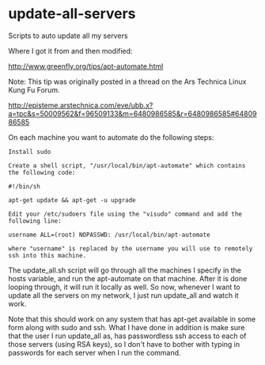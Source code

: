# update-all-servers
Scripts to auto update all my servers

Where I got it from and then modified: 

http://www.greenfly.org/tips/apt-automate.html

Note: This tip was originally posted in a thread on the Ars Technica Linux Kung Fu Forum.

http://episteme.arstechnica.com/eve/ubb.x?a=tpc&s=50009562&f=96509133&m=6480986585&r=6480986585#6480986585

On each machine you want to automate do the following steps:

    Install sudo

    Create a shell script, "/usr/local/bin/apt-automate" which contains the following code:

    #!/bin/sh

    apt-get update && apt-get -u upgrade

    Edit your /etc/sudoers file using the "visudo" command and add the following line:

    username ALL=(root) NOPASSWD: /usr/local/bin/apt-automate

    where "username" is replaced by the username you will use to remotely ssh into this machine. 

The update_all.sh script will go through all the machines I specify in the hosts variable, and run the apt-automate on that machine. After it is done looping through, it will run it locally as well. So now, whenever I want to update all the servers on my network, I just run update_all and watch it work.

Note that this should work on any system that has apt-get available in some form along with sudo and ssh. What I have done in addition is make sure that the user I run update_all as, has passwordless ssh access to each of those servers (using RSA keys), so I don't have to bother with typing in passwords for each server when I run the command. 
